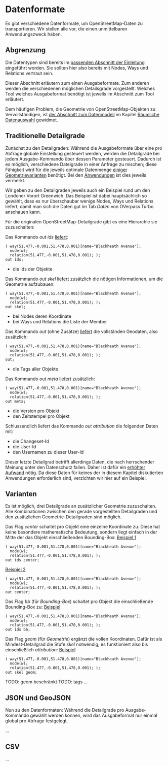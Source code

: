 Datenformate
============

Es gibt verschiedene Datenformate, um OpenStreetMap-Daten zu transportieren.
Wir stellen alle vor, die einen unmittelbaren Anwendungszweck haben.

## Abgrenzung

Die Datentypen sind bereits im [passenden Abschnitt der Einleitung](../preface/osm_data_model.md) eingeführt worden.
Sie sollten hier also bereits mit Nodes, Ways und Relations vertraut sein.

Dieser Abschnitt erläutern zum einen Ausgabeformate.
Zum anderen werden die verschiedenen möglichen Detailsgrade vorgestellt.
Welches Tool welches Ausgabeformat benötigt ist jeweils im Abschnitt zum Tool erläutert.

Dem häufigen Problem, die Geometrie von OpenStreetMap-Objekten zu Vervollständigen,
ist [der Abschnitt zum Datenmodell](../full_data/osm_types.md) im Kapitel [Räumliche Datenauswahl](../full_data/index.md) gewidmet.

## Traditionelle Detailgrade

Zunächst zu den Detailgraden:
Während die Ausgabeformate über eine pro Abfrage globale Einstellung gesteuert werden,
werden die Detailgrade bei jedem Ausgabe-Kommando über dessen Parameter gesteuert.
Dadurch ist es möglich, verschiedene Dateigrade in einer Anfrage zu mischen;
diese Fähigkeit wird für die jeweils optimale Datenmenge [einiger Geometrievarianten](../full_data/index.md) benötigt.
Bei den [Anwendungen](index.md) ist dies jeweils vermerkt.

Wir geben zu den Detailgraden jeweils auch ein Beispiel rund um den Londoner Vorort Greenwich.
Das Beispiel ist dabei hauptsächlich so gewählt, dass es nur überschaubar wenige Nodes, Ways und Relations liefert,
damit man sich die Daten gut im Tab _Daten_ von OVerpass Turbo anschauen kann.

Für die originalen OpenStreetMap-Detailgrade gibt es eine Hierarchie sie zuzuschalten:

Das Kommando _out ids_ [liefert](https://overpass-turbo.eu/?lat=51.4775&lon=0.0&zoom=16&Q=%28%20way%2851%2E477%2C%2D0%2E001%2C51%2E478%2C0%2E001%29%5Bname%3D%22Blackheath%20Avenue%22%5D%3B%0A%20%20node%28w%29%3B%0A%20%20relation%2851%2E477%2C%2D0%2E001%2C51%2E478%2C0%2E001%29%3B%20%29%3B%0Aout%20ids%3B):

    ( way(51.477,-0.001,51.478,0.001)[name="Blackheath Avenue"];
      node(w);
      relation(51.477,-0.001,51.478,0.001); );
    out ids;

* die Ids der Objekte

Das Kommando _out skel_ [liefert](https://overpass-turbo.eu/?lat=51.4775&lon=0.0&zoom=16&Q=%28%20way%2851%2E477%2C%2D0%2E001%2C51%2E478%2C0%2E001%29%5Bname%3D%22Blackheath%20Avenue%22%5D%3B%0A%20%20node%28w%29%3B%0A%20%20relation%2851%2E477%2C%2D0%2E001%2C51%2E478%2C0%2E001%29%3B%20%29%3B%0Aout%20skel%3B) zusätzlich die nötigen Informationen,
um die Geometrie aufzubauen:

    ( way(51.477,-0.001,51.478,0.001)[name="Blackheath Avenue"];
      node(w);
      relation(51.477,-0.001,51.478,0.001); );
    out skel;

* bei Nodes deren Koordinate
* bei Ways und Relations die Liste der Member

Das Kommando _out_ (ohne Zusätze) [liefert](https://overpass-turbo.eu/?lat=51.4775&lon=0.0&zoom=16&Q=%28%20way%2851%2E477%2C%2D0%2E001%2C51%2E478%2C0%2E001%29%5Bname%3D%22Blackheath%20Avenue%22%5D%3B%0A%20%20node%28w%29%3B%0A%20%20relation%2851%2E477%2C%2D0%2E001%2C51%2E478%2C0%2E001%29%3B%20%29%3B%0Aout%3B) die vollständen Geodaten, also zusätzlich:

    ( way(51.477,-0.001,51.478,0.001)[name="Blackheath Avenue"];
      node(w);
      relation(51.477,-0.001,51.478,0.001); );
    out;

* die Tags aller Objekte

Das Kommando _out meta_ [liefert](https://overpass-turbo.eu/?lat=51.4775&lon=0.0&zoom=16&Q=%28%20way%2851%2E477%2C%2D0%2E001%2C51%2E478%2C0%2E001%29%5Bname%3D%22Blackheath%20Avenue%22%5D%3B%0A%20%20node%28w%29%3B%0A%20%20relation%2851%2E477%2C%2D0%2E001%2C51%2E478%2C0%2E001%29%3B%20%29%3B%0Aout%20meta%3B) zusätzlich:

    ( way(51.477,-0.001,51.478,0.001)[name="Blackheath Avenue"];
      node(w);
      relation(51.477,-0.001,51.478,0.001); );
    out meta;

* die Version pro Objekt
* den Zeitstempel pro Objekt

Schlussendlich liefert das Kommando _out attribution_ die folgenden Daten mit:

* die Changeset-Id
* die User-Id
* den Usernamen zu dieser User-Id

Dieser letzte Detailgrad betrifft allerdings Daten, die nach herrschender Meinung unter den Datenschutz fallen.
Daher ist dafür ein [erhöhter Aufwand](../analysis/per_user.md) nötig.
Da diese Daten für keines der in diesem Kapitel diskutierten Anwendungen erforderlich sind,
verzichten wir hier auf ein Beispiel.

## Varianten

Es ist möglich, drei Detailgrade an zusätzlicher Geometrie zuzuschalten.
Alle Kombinationen zwischen den gerade vorgestellten Detailgraden und den zusätzlichen Geometrie-Detailgraden sind möglich.

Das Flag _center_ schaltet pro Objekt eine einzelne Koordinate zu.
Diese hat keine besondere mathematische Bedeutung,
sondern liegt einfach in der Mitte der das Objekt einschließenden Bounding-Box: [Beispiel 1](https://overpass-turbo.eu/?lat=51.4775&lon=0.0&zoom=16&Q=%28%20way%2851%2E477%2C%2D0%2E001%2C51%2E478%2C0%2E001%29%5Bname%3D%22Blackheath%20Avenue%22%5D%3B%0A%20%20node%28w%29%3B%0A%20%20relation%2851%2E477%2C%2D0%2E001%2C51%2E478%2C0%2E001%29%3B%20%29%3B%0Aout%20ids%20center%3B)

    ( way(51.477,-0.001,51.478,0.001)[name="Blackheath Avenue"];
      node(w);
      relation(51.477,-0.001,51.478,0.001); );
    out ids center;

[Beispiel 2](https://overpass-turbo.eu/?lat=51.4775&lon=0.0&zoom=16&Q=%28%20way%2851%2E477%2C%2D0%2E001%2C51%2E478%2C0%2E001%29%5Bname%3D%22Blackheath%20Avenue%22%5D%3B%0A%20%20node%28w%29%3B%0A%20%20relation%2851%2E477%2C%2D0%2E001%2C51%2E478%2C0%2E001%29%3B%20%29%3B%0Aout%20center%3B)

    ( way(51.477,-0.001,51.478,0.001)[name="Blackheath Avenue"];
      node(w);
      relation(51.477,-0.001,51.478,0.001); );
    out center;

Das Flag _bb_ (für _Bounding-Box_) schaltet pro Objekt die einschließende Bounding-Box zu: [Beispiel](https://overpass-turbo.eu/?lat=51.4775&lon=0.0&zoom=16&Q=%28%20way%2851%2E477%2C%2D0%2E001%2C51%2E478%2C0%2E001%29%5Bname%3D%22Blackheath%20Avenue%22%5D%3B%0A%20%20node%28w%29%3B%0A%20%20relation%2851%2E477%2C%2D0%2E001%2C51%2E478%2C0%2E001%29%3B%20%29%3B%0Aout%20ids%20bb%3B)

    ( way(51.477,-0.001,51.478,0.001)[name="Blackheath Avenue"];
      node(w);
      relation(51.477,-0.001,51.478,0.001); );
    out ids bb;

Das Flag _geom_ (für _Geometrie_) ergänzt die vollen Koordinaten.
Dafür ist als Mindest-Detailgrad die Stufe _skel_ notwendig,
es funktioniert also bis einschließlich _attribution_: [Beispiel](https://overpass-turbo.eu/?lat=51.4775&lon=0.0&zoom=16&Q=%28%20way%2851%2E477%2C%2D0%2E001%2C51%2E478%2C0%2E001%29%5Bname%3D%22Blackheath%20Avenue%22%5D%3B%0A%20%20node%28w%29%3B%0A%20%20relation%2851%2E477%2C%2D0%2E001%2C51%2E478%2C0%2E001%29%3B%20%29%3B%0Aout%20skel%20geom%3B)

    ( way(51.477,-0.001,51.478,0.001)[name="Blackheath Avenue"];
      node(w);
      relation(51.477,-0.001,51.478,0.001); );
    out skel geom;

TODO: geom beschränkt
TODO: tags
...

## JSON und GeoJSON

Nun zu den Datenformaten:
Während die Detailgrade pro Ausgabe-Kommando gewählt werden können,
wird das Ausgabeformat nur einmal global pro Abfrage festgelegt.

...

## CSV

...
